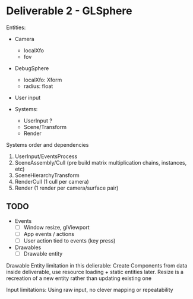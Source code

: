 # Deliverable 2 - GLSphere

Entities:
- Camera
  + localXfo
  + fov
- DebugSphere
  + localXfo: Xform
  + radius: float

- User input
- Systems:
  + UserInput ?
  + Scene/Transform
  + Render


Systems order and dependencies
1. UserInput/EventsProcess
2. SceneAssembly/Cull (pre build matrix multiplication chains, instances, etc)
4. SceneHierarchyTransform
5. RenderCull (1 cull per camera)
6. Render (1 render per camera/surface pair)


## TODO

- Events
  - [ ] Window resize, glViewport
  - [ ] App events / actions
  - [ ] User action tied to events (key press)
- Drawables
  - [ ] Drawable entity
  
Drawable Entity limitation in this delierable:
Create Components from data inside deliverable, use resource loading + static entities later.
Resize is a recreation of a new entity rather than updating existing one

Input limitations:
Using raw input, no clever mapping or repeatability
